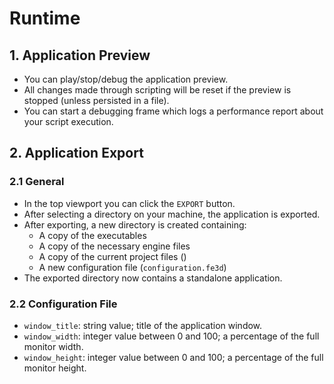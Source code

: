 # Runtime

## 1. Application Preview

- You can play/stop/debug the application preview.
- All changes made through scripting will be reset if the preview is stopped (unless persisted in a file).
- You can start a debugging frame which logs a performance report about your script execution.

## 2. Application Export

### 2.1 General

- In the top viewport you can click the `EXPORT` button.
- After selecting a directory on your machine, the application is exported.
- After exporting, a new directory is created containing:
  - A copy of the executables
  - A copy of the necessary engine files
  - A copy of the current project files ()
  - A new configuration file (`configuration.fe3d`)
- The exported directory now contains a standalone application.

### 2.2 Configuration File

- `window_title`: string value; title of the application window.
- `window_width`: integer value between 0 and 100; a percentage of the full monitor width.
- `window_height`: integer value between 0 and 100; a percentage of the full monitor height.
